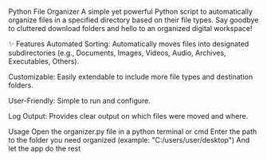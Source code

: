 Python File Organizer
A simple yet powerful Python script to automatically organize files in a specified directory based on their file types. Say goodbye to cluttered download folders and hello to an organized digital workspace!

✨ Features
Automated Sorting: Automatically moves files into designated subdirectories (e.g., Documents, Images, Videos, Audio, Archives, Executables, Others).

Customizable: Easily extendable to include more file types and destination folders.

User-Friendly: Simple to run and configure.

Log Output: Provides clear output on which files were moved and where.

Usage
Open the organizer.py file in a python terminal or cmd
Enter the path to the folder you need organized (example: "C:/users/user/desktop")
And let the app do the rest
